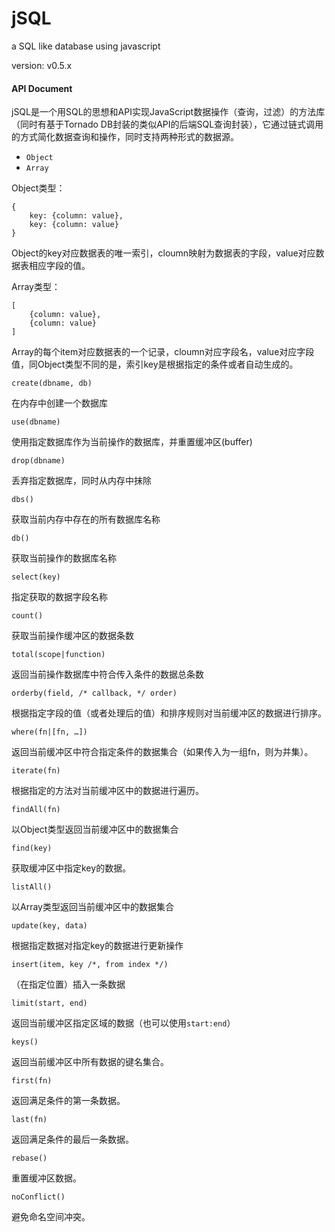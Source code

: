 jSQL
====

a SQL like database using javascript

version: v0.5.x

#### API Document

jSQL是一个用SQL的思想和API实现JavaScript数据操作（查询，过滤）的方法库（同时有基于Tornado DB封装的类似API的后端SQL查询封装），它通过链式调用的方式简化数据查询和操作，同时支持两种形式的数据源。

- `Object`
- `Array`

Object类型：

	{
		key: {column: value},
		key: {column: value}
	}

Object的key对应数据表的唯一索引，cloumn映射为数据表的字段，value对应数据表相应字段的值。

Array类型：

	[
		{column: value},
		{column: value}
	]

Array的每个item对应数据表的一个记录，cloumn对应字段名，value对应字段值，同Object类型不同的是，索引key是根据指定的条件或者自动生成的。

`create(dbname, db)`

在内存中创建一个数据库

`use(dbname)`

使用指定数据库作为当前操作的数据库，并重置缓冲区(buffer)

`drop(dbname)`

丢弃指定数据库，同时从内存中抹除

`dbs()`

获取当前内存中存在的所有数据库名称

`db()`

获取当前操作的数据库名称

`select(key)`

指定获取的数据字段名称

`count()`

获取当前操作缓冲区的数据条数

`total(scope|function)`

返回当前操作数据库中符合传入条件的数据总条数

`orderby(field, /* callback, */ order)`

根据指定字段的值（或者处理后的值）和排序规则对当前缓冲区的数据进行排序。

`where(fn|[fn, …])`

返回当前缓冲区中符合指定条件的数据集合（如果传入为一组fn，则为并集）。

`iterate(fn)`

根据指定的方法对当前缓冲区中的数据进行遍历。

`findAll(fn)`

以Object类型返回当前缓冲区中的数据集合

`find(key)`

获取缓冲区中指定key的数据。

`listAll()`

以Array类型返回当前缓冲区中的数据集合

`update(key, data)`

根据指定数据对指定key的数据进行更新操作

`insert(item, key /*, from index */)`

（在指定位置）插入一条数据

`limit(start, end)`

返回当前缓冲区指定区域的数据（也可以使用`start:end`）

`keys()`

返回当前缓冲区中所有数据的键名集合。

`first(fn)`

返回满足条件的第一条数据。

`last(fn)`

返回满足条件的最后一条数据。

`rebase()`

重置缓冲区数据。

`noConflict()`

避免命名空间冲突。